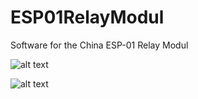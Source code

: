 # ESP01RelayModul
Software for the China ESP-01 Relay Modul

![alt text](https://raw.githubusercontent.com/sschori/ESP01RelayModul/master/relay.jpg)

![alt text](https://raw.githubusercontent.com/sschori/ESP01RelayModul/master/settings.jpg)

